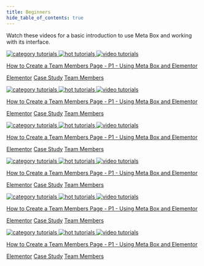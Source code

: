 ```yaml
---
title: Beginners
hide_table_of_contents: true
---
```


Watch these videos for a basic introduction to use Meta Box and working with its interface.

<div className="details-category">
<div className="tutorials-category beginners">
<div className="category">

<div className="img_title">

[![category tutorials](/tutorials/beginners-1.png) ![hot tutorials](/tutorials/hot.png) ![video tutorials](/tutorials/video.png)](/tutorius/how-to-create-a-team-members-page-p2-using-meta-box-and-oxygen/)

</div>

[<span className="titles">How to Create a Team Members Page - P1 - Using Meta Box and Elementor</span>](/tutorius/how-to-create-a-team-members-page-p1-using-meta-box-and-elementor/)

<div className="hash_tag">

[<span className="tag">Elementor</span>](/tutorius/elementor/)
[<span className="tag">Case Study</span>](/tutorius/case-study/)
[<span className="tag">Team Members</span>](/tutorius/team-members/)

</div>

</div>
<div className="category">

<div className="img_title">

[![category tutorials](/tutorials/beginners-2.png) ![hot tutorials](/tutorials/hot.png) ![video tutorials](/tutorials/video.png)](/tutorius/how-to-create-a-team-members-page-p2-using-meta-box-and-oxygen/)

</div>

[<span className="titles">How to Create a Team Members Page - P1 - Using Meta Box and Elementor</span>](/tutorius/how-to-create-a-team-members-page-p1-using-meta-box-and-elementor/)

<div className="hash_tag">

[<span className="tag">Elementor</span>](/tutorius/elementor/)
[<span className="tag">Case Study</span>](/tutorius/case-study/)
[<span className="tag">Team Members</span>](/tutorius/team-members/)

</div>

</div>
<div className="category">

<div className="img_title">

[![category tutorials](/tutorials/beginners-3.png) ![hot tutorials](/tutorials/hot.png) ![video tutorials](/tutorials/video.png)](/tutorius/how-to-create-a-team-members-page-p2-using-meta-box-and-oxygen/)

</div>

[<span className="titles">How to Create a Team Members Page - P1 - Using Meta Box and Elementor</span>](/tutorius/how-to-create-a-team-members-page-p1-using-meta-box-and-elementor/)

<div className="hash_tag">

[<span className="tag">Elementor</span>](/tutorius/elementor/)
[<span className="tag">Case Study</span>](/tutorius/case-study/)
[<span className="tag">Team Members</span>](/tutorius/team-members/)

</div>

</div>
<div className="category">

<div className="img_title">

[![category tutorials](/tutorials/beginners-1.png) ![hot tutorials](/tutorials/hot.png) ![video tutorials](/tutorials/video.png)](/tutorius/how-to-create-a-team-members-page-p2-using-meta-box-and-oxygen/)

</div>

[<span className="titles">How to Create a Team Members Page - P1 - Using Meta Box and Elementor</span>](/tutorius/how-to-create-a-team-members-page-p1-using-meta-box-and-elementor/)

<div className="hash_tag">

[<span className="tag">Elementor</span>](/tutorius/elementor/)
[<span className="tag">Case Study</span>](/tutorius/case-study/)
[<span className="tag">Team Members</span>](/tutorius/team-members/)

</div>

</div>
<div className="category">

<div className="img_title">

[![category tutorials](/tutorials/beginners-2.png) ![hot tutorials](/tutorials/hot.png) ![video tutorials](/tutorials/video.png)](/tutorius/how-to-create-a-team-members-page-p2-using-meta-box-and-oxygen/)

</div>

[<span className="titles">How to Create a Team Members Page - P1 - Using Meta Box and Elementor</span>](/tutorius/how-to-create-a-team-members-page-p1-using-meta-box-and-elementor/)

<div className="hash_tag">

[<span className="tag">Elementor</span>](/tutorius/elementor/)
[<span className="tag">Case Study</span>](/tutorius/case-study/)
[<span className="tag">Team Members</span>](/tutorius/team-members/)

</div>

</div>
<div className="category">

<div className="img_title">

[![category tutorials](/tutorials/beginners-3.png) ![hot tutorials](/tutorials/hot.png) ![video tutorials](/tutorials/video.png)](/tutorius/how-to-create-a-team-members-page-p2-using-meta-box-and-oxygen/)

</div>

[<span className="titles">How to Create a Team Members Page - P1 - Using Meta Box and Elementor</span>](/tutorius/how-to-create-a-team-members-page-p1-using-meta-box-and-elementor/)

<div className="hash_tag">

[<span className="tag">Elementor</span>](/tutorius/elementor/)
[<span className="tag">Case Study</span>](/tutorius/case-study/)
[<span className="tag">Team Members</span>](/tutorius/team-members/)

</div>

</div>

</div>
</div>

